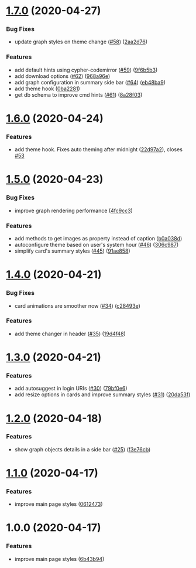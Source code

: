 # [1.7.0](https://github.com/AdrianInsua/neo4j-dashboard/compare/v1.6.0...v1.7.0) (2020-04-27)


### Bug Fixes

* update graph styles on theme change ([#58](https://github.com/AdrianInsua/neo4j-dashboard/issues/58)) ([2aa2d76](https://github.com/AdrianInsua/neo4j-dashboard/commit/2aa2d76dc6d1bb1b72a059808a98b1a6e47f9622))


### Features

* add default hints using cypher-codemirror ([#59](https://github.com/AdrianInsua/neo4j-dashboard/issues/59)) ([9f6b5b3](https://github.com/AdrianInsua/neo4j-dashboard/commit/9f6b5b394da3cb8906b6369a6417b98ab782eb2a))
* add download options ([#62](https://github.com/AdrianInsua/neo4j-dashboard/issues/62)) ([968a96e](https://github.com/AdrianInsua/neo4j-dashboard/commit/968a96e669677d2f2866b4ac563644c9dd0c75a4))
* add graph configuration in summary side bar ([#64](https://github.com/AdrianInsua/neo4j-dashboard/issues/64)) ([eb48ba9](https://github.com/AdrianInsua/neo4j-dashboard/commit/eb48ba9b3a8c54f876fb3b85175b69d7d133879e))
* add theme hook ([0ba2281](https://github.com/AdrianInsua/neo4j-dashboard/commit/0ba228174a8a84912751715ca05f9c5165b707d4))
* get db schema to improve cmd hints ([#61](https://github.com/AdrianInsua/neo4j-dashboard/issues/61)) ([8a28f03](https://github.com/AdrianInsua/neo4j-dashboard/commit/8a28f0378cd83214269129aef137518d3d47eb80))

# [1.6.0](https://github.com/AdrianInsua/neo4j-dashboard/compare/v1.5.0...v1.6.0) (2020-04-24)


### Features

* add theme hook. Fixes auto theming after midnight ([22d97a2](https://github.com/AdrianInsua/neo4j-dashboard/commit/22d97a29a857b87c6c164c2f372fac08ef7028b4)), closes [#53](https://github.com/AdrianInsua/neo4j-dashboard/issues/53)

# [1.5.0](https://github.com/AdrianInsua/neo4j-dashboard/compare/v1.4.0...v1.5.0) (2020-04-23)


### Bug Fixes

* improve graph rendering performance ([4fc9cc3](https://github.com/AdrianInsua/neo4j-dashboard/commit/4fc9cc36d1cb2e13c44dcf79b3a00ea0d40eac4b))


### Features

* add methods to get images as property instead of caption ([b0a038d](https://github.com/AdrianInsua/neo4j-dashboard/commit/b0a038d268265d263e7600cb419139c76842e887))
* autoconfigure theme based on user's system hour ([#46](https://github.com/AdrianInsua/neo4j-dashboard/issues/46)) ([306c987](https://github.com/AdrianInsua/neo4j-dashboard/commit/306c98777f59ed75042a9a7b6316dd1c9e4c4f02))
* simplify card's summary styles ([#45](https://github.com/AdrianInsua/neo4j-dashboard/issues/45)) ([91ae858](https://github.com/AdrianInsua/neo4j-dashboard/commit/91ae8583ca7e3a8d04d61fa53fd333e87c0f7fc0))

# [1.4.0](https://github.com/AdrianInsua/neo4j-dashboard/compare/v1.3.0...v1.4.0) (2020-04-21)


### Bug Fixes

* card animations are smoother now ([#34](https://github.com/AdrianInsua/neo4j-dashboard/issues/34)) ([c28493e](https://github.com/AdrianInsua/neo4j-dashboard/commit/c28493e20994b3edc215e1829dfb729a13e9102d))


### Features

* add theme changer in header ([#35](https://github.com/AdrianInsua/neo4j-dashboard/issues/35)) ([19d4f48](https://github.com/AdrianInsua/neo4j-dashboard/commit/19d4f48a2fd7552151879372195c7bd1ae466491))

# [1.3.0](https://github.com/AdrianInsua/neo4j-dashboard/compare/v1.2.0...v1.3.0) (2020-04-21)


### Features

* add autosuggest in login URIs ([#30](https://github.com/AdrianInsua/neo4j-dashboard/issues/30)) ([79bf0e6](https://github.com/AdrianInsua/neo4j-dashboard/commit/79bf0e68a8bad986fe0c13ec799a2dc5e96b1f33))
* add resize options in cards and improve summary styles ([#31](https://github.com/AdrianInsua/neo4j-dashboard/issues/31)) ([20da53f](https://github.com/AdrianInsua/neo4j-dashboard/commit/20da53fc62a2ad35f993d75d5aa6ec514d612d22))

# [1.2.0](https://github.com/AdrianInsua/neo4j-dashboard/compare/v1.1.0...v1.2.0) (2020-04-18)


### Features

* show graph objects details in a side bar ([#25](https://github.com/AdrianInsua/neo4j-dashboard/issues/25)) ([f3e76cb](https://github.com/AdrianInsua/neo4j-dashboard/commit/f3e76cb53364adb92061702204a8a2134d3038d1))

# [1.1.0](https://github.com/AdrianInsua/neo4j-dashboard/compare/v1.0.0...v1.1.0) (2020-04-17)


### Features

* improve main page styles ([0612473](https://github.com/AdrianInsua/neo4j-dashboard/commit/0612473d0c7208bc936f467b94cd82b60f77bb0a))

# 1.0.0 (2020-04-17)


### Features

* improve main page styles ([6b43b94](https://github.com/AdrianInsua/neo4j-dashboard/commit/6b43b949736b7248d27859985330d29aed932126))
